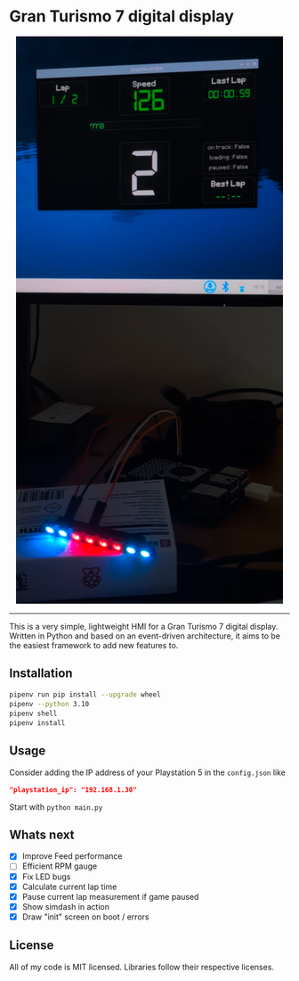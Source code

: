 # Gran Turismo 7 digital display
<div align="center">

<picture>
<img width=480px src="https://raw.githubusercontent.com/chrshdl/gt7-simdash/master/gt7-simdash.png" />
</picture>

</div>

---

This is a very simple, lightweight HMI for a Gran Turismo 7 digital display. Written in Python and based on an event-driven architecture, it aims to be the easiest framework to add new features to.

## Installation

```sh
pipenv run pip install --upgrade wheel
pipenv --python 3.10
pipenv shell
pipenv install
```
## Usage

Consider adding the IP address of your Playstation 5 in the `config.json` like

```json
"playstation_ip": "192.168.1.30"
```
Start with `python main.py`

## Whats next

- [x] Improve Feed performance
- [ ] Efficient RPM gauge
- [x] Fix LED bugs
- [x] Calculate current lap time
- [x] Pause current lap measurement if game paused
- [x] Show simdash in action
- [x] Draw "init" screen on boot / errors

## License
All of my code is MIT licensed. Libraries follow their respective licenses.
